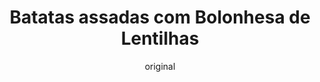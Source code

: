 ---
layout: post
layout-type: 1
title: "Batatas assadas com Bolonhesa de Lentilhas"
description: "Batatas assadas crocantes servidas com uma bolonhesa rica de lentilhas e cogumelos"
keywords: "batatas assadas, bolonhesa de lentilhas, receita vegan, jantar saudável, lentilhas verdes, cogumelos marron, molho de tomate caseiro, refeição proteica, prato sem carne, comida vegetariana"
permalink: /batatas-assadas-lentilhas/
type: ["Almoço/Jantar"]
protein: ["Lentilhas"]
image: "/assets/img/batatas-assadas-com-lentilhas.webp"
serve: 4 refeições  
diet: ["s-soja","s-frutos-secos","s-gluten"]
time-total: 90
time-prepar: 15
time-confe: 75
calorias: 440
proteinas: 19
lipidos: 10
hidratos: 65
author: original
new: 
ingredients:
    - 1 kg | de Batatas
    - 2 | Cebolas médias
    - 3 dentes | de Alho
    - 6 | Tomates maduros
    - 300 gr | de Cogumelos Marron
    - 200 gr | de Lentilhas Verdes
    - 1 c. sopa | de Vinagre ou Sumo de Limão
    - "| Água q.b."
    - "| Azeite Virgem Extra q.b."
    - "| Sal q.b."
    - "| Alecrim fresco q.b."
    - "| Pimenta Preta moída q.b."
    - "| Orégãos secos q.b."
    - "| Folhas de Manjericão fresco q.b."
instructions:
    - Colocar as lentilhas num recipiente, cobrir com água e adicionar o vinagre ou sumo de limão. Deixar demolhar por pelo menos 4 horas (idealmente durante a noite). No final, escorrer e reservar.
    - Descascar e cortar as batatas em cubos e distribuir num tabuleiro forrado com papel vegetal. Regar com azeite, temperar com sal e alecrim. Levar ao forno pré-aquecido a 180ºC e assar por aproximadamente 35-40 minutos, mexendo ocasionalmente, até ficarem douradas e crocantes.
    -  Enquanto isso, picar a cebola e os dentes de alho. Levar uma panela ao lume médio com um fio de azeite e refogar a cebola até ficar macia. Adicionar o alho picado e refogar por mais 1-2 minutos.
    - Juntar os tomates maduros picados, temperar com sal, pimenta preta e orégãos. Reduzir o lume para baixo e deixar cozinhar lentamente por 1 hora, mexendo ocasionalmente.
    - No final da cozedura, adicionar as folhas de manjericão e triturar o molho com a varinha mágica até obter uma consistência homogénea.
    - Na mesma panela, adicionar os cogumelos fatiados e cozinhar até reduzirem e soltarem os seus sucos.
    - Juntar o molho de tomate triturado e as lentilhas demolhadas. Cozinhar em lume médio por 10-15 minutos, ou até as lentilhas estarem macias e absorverem os sabores. Ajustar os temperos se necessário.
    - Distribuir as batatas assadas nos pratos e cobrir com a bolonhesa de lentilhas.
notes:
    - Pode deixar menos tempo o molho de tomate a apurar, mas vai perder algum sabor.
---